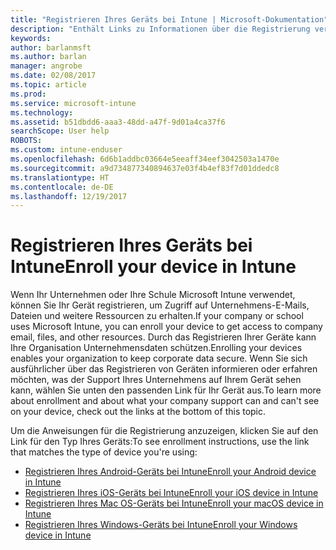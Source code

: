 ```yaml
---
title: "Registrieren Ihres Geräts bei Intune | Microsoft-Dokumentation"
description: "Enthält Links zu Informationen über die Registrierung verschiedener Geräte bei Intune."
keywords: 
author: barlanmsft
ms.author: barlan
manager: angrobe
ms.date: 02/08/2017
ms.topic: article
ms.prod: 
ms.service: microsoft-intune
ms.technology: 
ms.assetid: b51dbdd6-aaa3-48dd-a47f-9d01a4ca37f6
searchScope: User help
ROBOTS: 
ms.custom: intune-enduser
ms.openlocfilehash: 6d6b1addbc03664e5eeaff34eef3042503a1470e
ms.sourcegitcommit: a9d734877340894637e03f4b4ef83f7d01ddedc8
ms.translationtype: HT
ms.contentlocale: de-DE
ms.lasthandoff: 12/19/2017
---
```

# <a name="enroll-your-device-in-intune"></a><span data-ttu-id="490e3-103">Registrieren Ihres Geräts bei Intune</span><span class="sxs-lookup"><span data-stu-id="490e3-103">Enroll your device in Intune</span></span>

<span data-ttu-id="490e3-104">Wenn Ihr Unternehmen oder Ihre Schule Microsoft Intune verwendet, können Sie Ihr Gerät registrieren, um Zugriff auf Unternehmens-E-Mails, Dateien und weitere Ressourcen zu erhalten.</span><span class="sxs-lookup"><span data-stu-id="490e3-104">If your company or school uses Microsoft Intune, you can enroll your device to get access to company email, files, and other resources.</span></span> <span data-ttu-id="490e3-105">Durch das Registrieren Ihrer Geräte kann Ihre Organisation Unternehmensdaten schützen.</span><span class="sxs-lookup"><span data-stu-id="490e3-105">Enrolling your devices enables your organization to keep corporate data secure.</span></span> <span data-ttu-id="490e3-106">Wenn Sie sich ausführlicher über das Registrieren von Geräten informieren oder erfahren möchten, was der Support Ihres Unternehmens auf Ihrem Gerät sehen kann, wählen Sie unten den passenden Link für Ihr Gerät aus.</span><span class="sxs-lookup"><span data-stu-id="490e3-106">To learn more about enrollment and about what your company support can and can't see on your device, check out the links at the bottom of this topic.</span></span>

<span data-ttu-id="490e3-107">Um die Anweisungen für die Registrierung anzuzeigen, klicken Sie auf den Link für den Typ Ihres Geräts:</span><span class="sxs-lookup"><span data-stu-id="490e3-107">To see enrollment instructions, use the link that matches the type of device you're using:</span></span>

- [<span data-ttu-id="490e3-108">Registrieren Ihres Android-Geräts bei Intune</span><span class="sxs-lookup"><span data-stu-id="490e3-108">Enroll your Android device in Intune</span></span>](enroll-your-device-in-Intune-android.md)
- [<span data-ttu-id="490e3-109">Registrieren Ihres iOS-Geräts bei Intune</span><span class="sxs-lookup"><span data-stu-id="490e3-109">Enroll your iOS device in Intune</span></span>](enroll-your-device-in-intune-ios.md)
- [<span data-ttu-id="490e3-110">Registrieren Ihres Mac OS-Geräts bei Intune</span><span class="sxs-lookup"><span data-stu-id="490e3-110">Enroll your macOS device in Intune</span></span>](enroll-your-device-in-intune-macos.md)
- [<span data-ttu-id="490e3-111">Registrieren Ihres Windows-Geräts bei Intune</span><span class="sxs-lookup"><span data-stu-id="490e3-111">Enroll your Windows device in Intune</span></span>](enroll-your-device-in-intune-windows.md)

